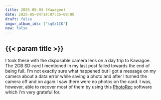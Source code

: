 ```yaml
---
title: 2025-05-03 (Kawagoe)
date: 2025-05-04T14:07:35+09:00
draft: false
imgur_album_ids: ["sqSz1IK"]
new: false
---
```


<h2 id="title">{{< param title >}}</h2>

I took these with the disposable camera lens on a day trip to Kawagoe.<br>
The 2GB SD card I mentioned in my last post failed towards the end of being full. I'm not exactly sure what happened but I got a message on my camera about a data error while saving a photo and after I turned the camera off and on again I saw there were no photos on the card. I was, however, able to recover most of them by using this <a href=https://www.cgsecurity.org/wiki/PhotoRec>PhotoRec</a> software which I'm very grateful for.

